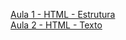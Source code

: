 <a href="https://docs.google.com/presentation/d/1k_vTV9idxEI7mZklN_ISLbit4TmdGIg6jTpLD671Erc/edit?usp=sharing">Aula 1 - HTML - Estrutura</a><br />
<a href="https://docs.google.com/presentation/d/1G18jPWWbV8wi7xJKXdan37psOjb--rhFNupMQx4romU/edit?usp=sharing">Aula 2 - HTML - Texto</a><br />
